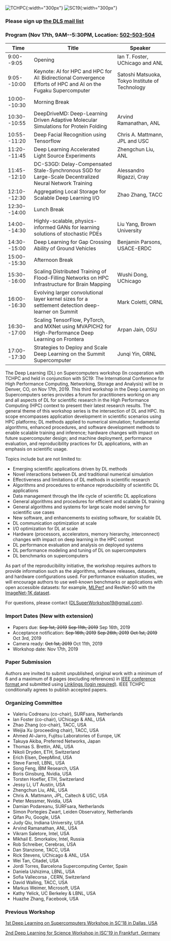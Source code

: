 ![TCHPC](https://tc.computer.org/tchpc/wp-content/uploads/sites/3/2017/06/tchpc_logo_cmyk.png){:width="300px"}
![SC19](https://sc19.supercomputing.org/app/uploads/2018/11/ogimage_1200.png){:width="300px"}

### Please sign up [the DLS mail list](https://forms.gle/cMEKocLE8vcu2juZ9)

### Program (Nov 17th, 9AM--5:30PM, Location: [502-503-504](https://sc19.supercomputing.org/map/?location=r502-503-504)

| Time | Title | Speaker |
| --- | --- | --- |
| 9:00--9:05 | Opening | Ian T. Foster, UChicago and ANL |
| 9:05--10:00 | Keynote: AI for HPC and HPC for AI: Bidirectional Convergence Efforts of  HPC and AI on the Fugaku Supercomputer | Satoshi Matsuoka, Tokyo Institute of Technology |
| 10:00--10:30 | Morning Break | |
| 10:30--10:55 | DeepDriveMD: Deep-Learning Driven Adaptive Molecular Simulations for Protein Folding |  Arvind Ramanathan, ANL |
| 10:55--11:20 | Deep Facial Recognition using Tensorflow | Chris A. Mattmann, JPL and USC |
| 11:20--11:45 | Deep Learning Accelerated Light Source Experiments | Zhengchun Liu, ANL |
| 11:45--12:10 | DC-S3GD: Delay-Compensated Stale-Synchronous SGD for Large-Scale Decentralized Neural Network Training |Alessandro Rigazzi, Cray|
| 12:10--12:30 | Aggregating Local Storage for Scalable Deep Learning I/O | Zhao Zhang, TACC |
| 12:30--14:00 | Lunch Break | |
| 14:00--14:30 | Highly-scalable, physics-informed GANs for learning solutions of stochastic PDEs | Liu Yang, Brown University |
| 14:30--15:00 | Deep Learning for Gap Crossing Ability of Ground Vehicles | Benjamin Parsons, USACE-ERDC |
| 15:00--15:30 | Afternoon Break | |
| 15:30--16:00 | Scaling Distributed Training of Flood-Filling Networks on HPC Infrastructure for Brain Mapping | Wushi Dong, UChicago |
| 16:00--16:30 | Evolving larger convolutional layer kernel sizes for a settlement detection deep-learner on Summit | Mark Coletti, ORNL |
| 16:30--17:00 | Scaling TensorFlow, PyTorch, and MXNet using MVAPICH2 for High-Performance Deep Learning on Frontera | Arpan Jain, OSU |
| 17:00--17:30 | Strategies to Deploy and Scale Deep Learning on the Summit Supercomputer | Junqi Yin, ORNL|


The Deep Learning (DL) on Supercomputers workshop (In cooperation with TCHPC and held in conjunction with SC19: The International Conference for High Performance Computing, Networking, Storage and Analysis) will be in Denver, CO, on Nov 17th, 2019. 
This third workshop in the Deep Learning on Supercomputers series provides a forum for practitioners working on any and all aspects of DL for scientific research in the High Performance Computing (HPC) context to present their latest research results. The general theme of this workshop series is the intersection of DL and HPC. Its scope encompasses application development in scientific scenarios using HPC platforms; DL methods applied to numerical simulation; fundamental algorithms, enhanced procedures, and software development methods to enable scalable training and inference; hardware changes with impact on future supercomputer design; and machine deployment, performance evaluation, and reproducibility practices for DL applications, with an emphasis on scientific usage.


Topics include but are not limited to:
- Emerging scientific applications driven by DL methods
- Novel interactions between DL and traditional numerical simulation
- Effectiveness and limitations of DL methods in scientific research
- Algorithms and procedures to enhance reproducibility of scientific DL applications
- Data management through the life cycle of scientific DL applications
- General algorithms and procedures for efficient and scalable DL training
- General algorithms and systems for large scale model serving for scientific use cases
- New software, and enhancements to existing software, for scalable DL
- DL communication optimization at scale
- I/O optimization for DL at scale
- Hardware (processors, accelerators, memory hierarchy, interconnect) changes with impact on deep learning in the HPC context
- DL performance evaluation and analysis on deployed systems
- DL performance modeling and tuning of DL on supercomputers
- DL benchmarks on supercomputers

As part of the reproducibility initiative, the workshop requires authors to provide information such as the algorithms, software releases, datasets, and hardware configurations used. For performance evaluation studies, we will encourage authors to use well-known benchmarks or applications with open accessible datasets: for example, [MLPerf](https://github.com/mlperf/training) and ResNet-50 with the [ImageNet-1K dataset](http://www.image-net.org/archive/stanford/fall11_whole.tar).

For questions, please contact (DLSuperWorkshop19@gmail.com).
<!--- You can use the [editor on GitHub](https://github.com/DLonSC/DLonSC.github.io/edit/master/README.md) to maintain and preview the content for your website in Markdown files. -->

<!--- Whenever you commit to this repository, GitHub Pages will run [Jekyll](https://jekyllrb.com/) to rebuild the pages in your site, from the content in your Markdown files. -->

### Import Dates (New with extension)

- Papers due: ~~Sep 1st, 2019~~ ~~Sep 11th, 2019~~ Sep 16th, 2019
- Acceptance notification: ~~Sep 16th, 2019~~ ~~Sep 26th, 2019~~ ~~Oct 1st, 2019~~ Oct 3rd, 2019
- Camera ready: ~~Oct 1st, 2019~~ Oct 11th, 2019
- Workshop date: Nov 17th, 2019

### Paper Submission

Authors are invited to submit unpublished, original work with a minimum of 6 and a maximum of 8 pages (excluding references) in [IEEE conference format ](https://www.ieee.org/conferences/publishing/templates.html) and submitted using [Linklings (login required)](https://submissions.supercomputing.org/?page=Submit&id=SC19WorkshopDeepLearningonSupercomputersSubmission&site=sc19). IEEE TCHPC conditionally agrees to publish accepted papers.



### Organizing Committee
- Valeriu Codreanu (co-chair), SURFsara, Netherlands
- Ian Foster (co-chair), UChicago & ANL, USA
- Zhao Zhang (co-chair), TACC, USA
- Weijia Xu (proceeding chair), TACC, USA
- Ahmed Al-Jarro, Fujitsu Laboratories of Europe, UK
- Takuya Akiba, Preferred Networks, Japan
- Thomas S. Brettin, ANL, USA
- Nikoli Dryden, ETH, Switzerland
- Erich Elsen, DeepMind, USA
- Steve Farrell, LBNL, USA
- Song Feng, IBM Research, USA
- Boris Ginsburg, Nvidia, USA
- Torsten Hoefler, ETH, Switzerland
- Jessy Li, UT Austin, USA
- Zhengchun Liu, ANL, USA
- Chris A. Mattmann, JPL, Caltech & USC, USA
- Peter Messmer, Nvidia, USA
- Damian Podareanu, SURFsara, Netherlands
- Simon Portegies Zwart, Leiden Observatory, Netherlands 
- Qifan Pu, Google, USA
- Judy Qiu, Indiana University, USA
- Arvind Ramanathan, ANL, USA
- Vikram Saletore, Intel, USA
- Mikhail E. Smorkalov, Intel, Russia
- Rob Schreiber, Cerebras, USA
- Dan Stanzione, TACC, USA
- Rick Stevens, UChicago & ANL, USA
- Wei Tan, Citadel, USA
- Jordi Torres, Barcelona Supercomputing Center, Spain
- Daniela Ushizima, LBNL, USA
- Sofia Vallecorsa , CERN, Switzerland
- David Walling, TACC, USA
- Markus Weimer, Microsoft, USA
- Kathy Yelick, UC Berkeley & LBNL, USA
- Huazhe Zhang, Facebook, USA

### Previous Workshop
[1st Deep Learning on Supercomputers Workshop in SC'18 in Dallas, USA](https://www.tacc.utexas.edu/workshop/2018/deep-learning)

[2nd Deep Learning for Science Workshop in ISC'19 in Frankfurt, Germany](https://dlonsc.github.io/)
